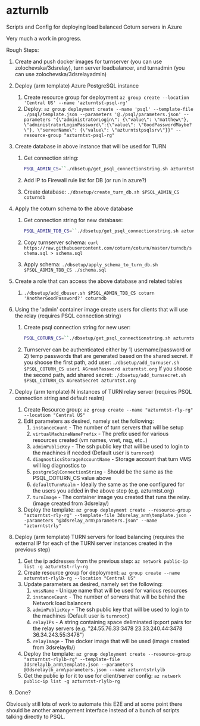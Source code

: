 # azturnlb
Scripts and Config for deploying load balanced Coturn servers in Azure

Very much a work in progress. 


Rough Steps:
1. Create and push docker images for turnserver (you can use zolochevska/3dsrelay), turn server loadbalancer, and turnadmin (you can use zolochevska/3dsrelayadmin)

1. Deploy (arm template) Azure PostgreSQL instance
    1. Create resource group for deployment `az group create --location 'Central US' --name 'azturntst-psql-rg'`
    1. Deploy: `az group deployment create --name 'psql' --template-file ./psql/template.json --parameters '@./psql/parameters.json' --parameters "{\"administratorLogin\": {\"value\": \"matthew\"}, \"administratorLoginPassword\":{\"value\": \"GoodPasswordMaybe?\"}, \"serverName\": {\"value\": \"azturntstpsqlsrv\"}}" --resource-group "azturntst-psql-rg"`
1. Create database in above instance that will be used for TURN
    1. Get connection string: 

          ```sh
          PSQL_ADMIN_CS=``./dbsetup/get_psql_connectionstring.sh azturntstpsqlsrv matthew "GoodPasswordMaybe?"`
          ```

    1. Add IP to Firewall rule list for DB (or run in azure?)
    1. Create database: `./dbsetup/create_turn_db.sh $PSQL_ADMIN_CS coturndb`
1. Apply the coturn schema to the above database
    1. Get connection string for new database:

          ```sh
          PSQL_ADMIN_TDB_CS=``./dbsetup/get_psql_connectionstring.sh azturntstpsqlsrv matthew "GoodPasswordMaybe?" coturndb`  
          ```
    1. Copy turnserver schema: `curl https://raw.githubusercontent.com/coturn/coturn/master/turndb/schema.sql > schema.sql`
    1. Apply schema: `./dbsetup/apply_schema_to_turn_db.sh $PSQL_ADMIN_TDB_CS ./schema.sql `
1. Create a role that can access the above database and related tables
    1. `./dbsetup/add_dbuser.sh $PSQL_ADMIN_TDB_CS coturn 'AnotherGoodPassword?' coturndb`
1. Using the 'admin' container image create users for clients that will use the relay (requires PSQL connection string)
    1. Create psql connection string for new user: 

          ```sh
          PSQL_COTURN_CS=``./dbsetup/get_psql_connectionstring.sh azturntstpsqlsrv coturn "AnotherGoodPassword?" coturndb`  
          ```
    1. Turnserver can be authenticated either by 1) username/password or 2) temp passwords that are generated based on the shared secret. If you shoose the first path, add user: 
        `./dbsetup/add_turnuser.sh $PSQL_COTURN_CS user1 AGreatPassword azturntst.org` 
        If you shoose the second path, add shared secret:
        `./dbsetup/add_turnsecret.sh $PSQL_COTURN_CS AGreatSecret azturntst.org`

1. Deploy (arm template) N instances of TURN relay server (requires PSQL connection string and default realm)
    1. Create Resource group: `az group create --name "azturntst-rly-rg" --location "Central US"`
    1. Edit parameters as desired, namely set the following:
        1. `instanceCount` - The number of turn servers that will be setup
        1. `virtualMachineNamePrefix` - The prefix used for various resources created (vm names, vnet, nsg, etc..)
        1. `adminPublicKey` - The ssh public key that will be used to login to the machines if needed (Default user is `turnroot`)
        1. `diagnosticsStorageAccountName` - Storage account that turn VMS will log diagnostics to
        1. `postgreSqlConnectionString` - Should be the same as the PSQL_COTURN_CS value above
        1. `defaultTurnRealm` - Ideally the same as the one configured for the users you added in the above step (e.g. azturntst.org)
        1. `turnImage` - The container image you created that runs the relay.  (image created from 3dsrelay/)
    1. Deploy the template: `az group deployment create --resource-group "azturntst-rly-rg" --template-file 3dsrelay_arm\template.json --parameters "@3dsrelay_arm\parameters.json" --name "azturntstrly"`
1. Deploy (arm template) TURN servers for load balancing (requires the external IP for each of the TURN server instances created in the previous step)
    1. Get the ip addresses from the previous step: `az network public-ip list -g azturntst-rly-rg`
    1. Create resource group for deployment: `az group create --name azturntst-rlylb-rg --location "Central US"`
    1. Update parameters as desired, namely set the following:
        1. `vmssName` - Unique name that will be used for various resources
        1. `instanceCount` - The number of servers that will be behind the Network load balancers
        1. `adminPublicKey` - The ssh public key that will be used to login to the machines (Default user is `turnroot`)
        1. `relayIPs` - A string containing space deliminated ip:port pairs for the relay servers (e.g. "24.55.76.33:3478 23.33.240.44:3478 36.34.243.55:3478")
        1. `relayImage` - The docker image that will be used (image created from 3dsrelaylb/)
    1. Deploy the template: `az group deployment create --resource-group "azturntst-rlylb-rg" --template-file 3dsrelaylb_arm\template.json --parameters @3dsrelaylb_arm\parameters.json --name azturntstrlylb`
    1. Get the public ip for it to use for client/server config: `az network public-ip list -g azturntst-rlylb-rg`
1. Done?



Obviously still lots of work to automate this E2E and at some point there should be another amangement interface instead of a bunch of scripts talking directly to PSQL.
